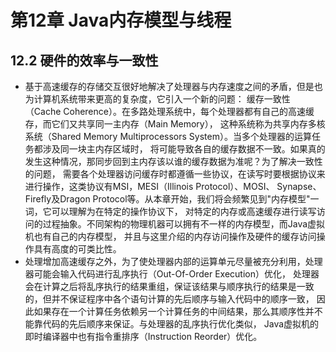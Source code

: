 # 第12章 Java内存模型与线程

## 12.2 硬件的效率与一致性
- 基于高速缓存的存储交互很好地解决了处理器与内存速度之间的矛盾，但是也为计算机系统带来更高的复杂度，它引入一个新的问题：
缓存一致性（Cache Coherence）。在多路处理系统中，每个处理器都有自己的高速缓存，而它们又共享同一主内存（Main Memory），
这种系统称为共享内存多核系统（Shared Memory Multiprocessors System）。当多个处理器的运算任务都涉及同一块主内存区域时，
将可能导致各自的缓存数据不一致。如果真的发生这种情况，那同步回到主内存该以谁的缓存数据为准呢？为了解决一致性的问题，
需要各个处理器访问缓存时都遵循一些协议，在读写时要根据协议来进行操作，这类协议有MSI，MESI（Illinois Protocol）、MOSI、
Synapse、Firefly及Dragon Protocol等。从本章开始，我们将会频繁见到"内存模型"一词，它可以理解为在特定的操作协议下，
对特定的内存或高速缓存进行读写访问的过程抽象。不同架构的物理机器可以拥有不一样的内存模型，而Java虚拟机也有自己的内存模型，
并且与这里介绍的内存访问操作及硬件的缓存访问操作具有高度的可类比性。
- 处理增加高速缓存之外，为了使处理器内部的运算单元尽量被充分利用，处理器可能会输入代码进行乱序执行（Out-Of-Order Execution）优化，
处理器会在计算之后将乱序执行的结果重组，保证该结果与顺序执行的结果是一致的，但并不保证程序中各个语句计算的先后顺序与输入代码中的顺序一致，
因此如果存在一个计算任务依赖另一个计算任务的中间结果，那么其顺序性并不能靠代码的先后顺序来保证。与处理器的乱序执行优化类似，
Java虚拟机的即时编译器中也有指令重排序（Instruction Reorder）优化。